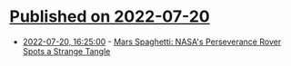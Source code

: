 # [Published on 2022-07-20](index.md)

* [2022-07-20, 16:25:00](https://soylentnews.org/article.pl?sid=22/07/19/1547230&from=rss) - [Mars Spaghetti: NASA's Perseverance Rover Spots a Strange Tangle](https://soylentnews.org/article.pl?sid=22/07/19/1547230&from=rss)
